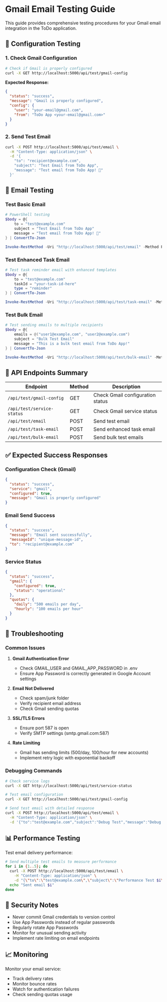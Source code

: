 # Gmail Email Testing Guide

This guide provides comprehensive testing procedures for your Gmail email integration in the ToDo application.

## 🔧 Configuration Testing

### 1. Check Gmail Configuration

```bash
# Check if Gmail is properly configured
curl -X GET http://localhost:5000/api/test/gmail-config
```

**Expected Response:**
```json
{
  "status": "success",
  "message": "Gmail is properly configured",
  "config": {
    "user": "your-email@gmail.com",
    "from": "ToDo App <your-email@gmail.com>"
  }
}
```

### 2. Send Test Email

```bash
curl -X POST http://localhost:5000/api/test/email \
  -H "Content-Type: application/json" \
  -d '{
    "to": "recipient@example.com",
    "subject": "Test Email from ToDo App",
    "message": "Test email from ToDo App! 🎉"
  }'
```

## 📧 Email Testing

### Test Basic Email
```powershell
# PowerShell testing
$body = @{
    to = "test@example.com"
    subject = "Test Email from ToDo App"
    message = "Test email from ToDo App! 🎉"
} | ConvertTo-Json

Invoke-RestMethod -Uri "http://localhost:5000/api/test/email" -Method POST -Body $body -ContentType "application/json"
```

### Test Enhanced Task Email
```powershell
# Test task reminder email with enhanced templates
$body = @{
    to = "test@example.com"
    taskId = "your-task-id-here"
    type = "reminder"
} | ConvertTo-Json

Invoke-RestMethod -Uri "http://localhost:5000/api/test/task-email" -Method POST -Body $body -ContentType "application/json"
```

### Test Bulk Email
```powershell
# Test sending emails to multiple recipients
$body = @{
    emails = @("user1@example.com", "user2@example.com")
    subject = "Bulk Test Email"
    message = "This is a bulk test email from ToDo App!"
} | ConvertTo-Json

Invoke-RestMethod -Uri "http://localhost:5000/api/test/bulk-email" -Method POST -Body $body -ContentType "application/json"
```

## 🌟 API Endpoints Summary

| Endpoint | Method | Description |
|----------|--------|-------------|
| `/api/test/gmail-config` | GET | Check Gmail configuration status |
| `/api/test/service-status` | GET | Check Gmail service status |
| `/api/test/email` | POST | Send test email |
| `/api/test/task-email` | POST | Send enhanced task email |
| `/api/test/bulk-email` | POST | Send bulk test emails |

## ✅ Expected Success Responses

### Configuration Check (Gmail)
```json
{
  "status": "success", 
  "service": "gmail",
  "configured": true,
  "message": "Gmail is properly configured"
}
```

### Email Send Success
```json
{
  "status": "success",
  "message": "Email sent successfully",
  "messageId": "unique-message-id",
  "to": "recipient@example.com"
}
```

### Service Status
```json
{
  "status": "success",
  "gmail": {
    "configured": true,
    "status": "operational"
  },
  "quotas": {
    "daily": "500 emails per day",
    "hourly": "100 emails per hour"
  }
}
```

## 🚨 Troubleshooting

### Common Issues

1. **Gmail Authentication Error**
   - Check GMAIL_USER and GMAIL_APP_PASSWORD in .env
   - Ensure App Password is correctly generated in Google Account settings

2. **Email Not Delivered**
   - Check spam/junk folder
   - Verify recipient email address
   - Check Gmail sending quotas

3. **SSL/TLS Errors**
   - Ensure port 587 is open
   - Verify SMTP settings (smtp.gmail.com:587)

4. **Rate Limiting**
   - Gmail has sending limits (500/day, 100/hour for new accounts)
   - Implement retry logic with exponential backoff

### Debugging Commands

```bash
# Check service logs
curl -X GET http://localhost:5000/api/test/service-status

# Test email configuration
curl -X GET http://localhost:5000/api/test/gmail-config

# Send test email with detailed response
curl -X POST http://localhost:5000/api/test/email \
  -H "Content-Type: application/json" \
  -d '{"to":"test@example.com","subject":"Debug Test","message":"Debug email test"}'
```

## 📊 Performance Testing

Test email delivery performance:

```bash
# Send multiple test emails to measure performance
for i in {1..5}; do
  curl -X POST http://localhost:5000/api/test/email \
    -H "Content-Type: application/json" \
    -d "{\"to\":\"test@example.com\",\"subject\":\"Performance Test $i\",\"message\":\"Performance test email #$i\"}"
  echo "Sent email $i"
done
```

## 🔐 Security Notes

- Never commit Gmail credentials to version control
- Use App Passwords instead of regular passwords
- Regularly rotate App Passwords
- Monitor for unusual sending activity
- Implement rate limiting on email endpoints

## 📈 Monitoring

Monitor your email service:
- Track delivery rates
- Monitor bounce rates  
- Watch for authentication failures
- Check sending quotas usage
